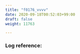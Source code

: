 ```yaml
---
title: "f0176_vvvv"
date: 2020-09-18T00:52:03+99:00
draft: false
weight: 11763

---
```


### Log reference: <no value>

```
